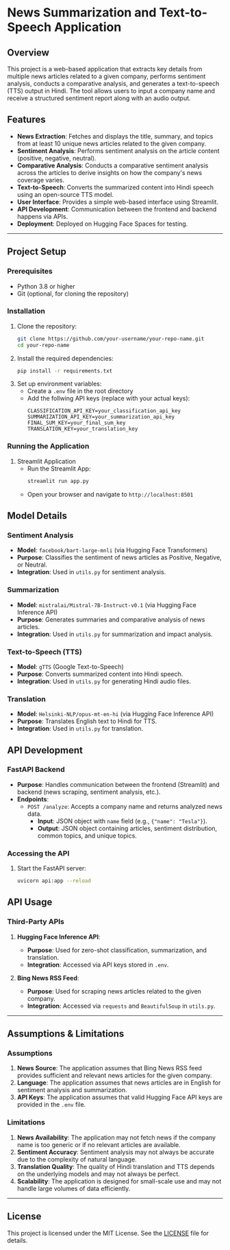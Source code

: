 # News Summarization and Text-to-Speech Application

## Overview
This project is a web-based application that extracts key details from multiple news articles related to a given company, performs sentiment analysis, conducts a comparative analysis, and generates a text-to-speech (TTS) output in Hindi. The tool allows users to input a company name and receive a structured sentiment report along with an audio output.

## Features
- **News Extraction**: Fetches and displays the title, summary, and topics from at least 10 unique news articles related to the given company.
- **Sentiment Analysis**: Performs sentiment analysis on the article content (positive, negative, neutral).
- **Comparative Analysis**: Conducts a comparative sentiment analysis across the articles to derive insights on how the company's news coverage varies.
- **Text-to-Speech**: Converts the summarized content into Hindi speech using an open-source TTS model.
- **User Interface**: Provides a simple web-based interface using Streamlit.
- **API Development**: Communication between the frontend and backend happens via APIs.
- **Deployment**: Deployed on Hugging Face Spaces for testing.

---

## Project Setup

### Prerequisites
- Python 3.8 or higher
- Git (optional, for cloning the repository)

### Installation
1. Clone the repository:
   ```bash
   git clone https://github.com/your-username/your-repo-name.git
   cd your-repo-name
2. Install the required dependencies:
   ```bash
   pip install -r requirements.txt
3. Set up environment variables:
   - Create a ```.env``` file in the root directory
   - Add the follwing API keys (replace with your actual keys):
     ```plaintext
     CLASSIFICATION_API_KEY=your_classification_api_key
     SUMMARIZATION_API_KEY=your_summarization_api_key
     FINAL_SUM_KEY=your_final_sum_key
     TRANSLATION_KEY=your_translation_key
     
### Running the Application
1. Streamlit Application
   - Run the Streamlit App:
     ```bash
     streamlit run app.py
   - Open your browser and navigate to ```http://localhost:8501```

## Model Details

### Sentiment Analysis
- **Model**: `facebook/bart-large-mnli` (via Hugging Face Transformers)
- **Purpose**: Classifies the sentiment of news articles as Positive, Negative, or Neutral.
- **Integration**: Used in `utils.py` for sentiment analysis.

### Summarization
- **Model**: `mistralai/Mistral-7B-Instruct-v0.1` (via Hugging Face Inference API)
- **Purpose**: Generates summaries and comparative analysis of news articles.
- **Integration**: Used in `utils.py` for summarization and impact analysis.

### Text-to-Speech (TTS)
- **Model**: `gTTS` (Google Text-to-Speech)
- **Purpose**: Converts summarized content into Hindi speech.
- **Integration**: Used in `utils.py` for generating Hindi audio files.

### Translation
- **Model**: `Helsinki-NLP/opus-mt-en-hi` (via Hugging Face Inference API)
- **Purpose**: Translates English text to Hindi for TTS.
- **Integration**: Used in `utils.py` for translation.

## API Development

### FastAPI Backend
- **Purpose**: Handles communication between the frontend (Streamlit) and backend (news scraping, sentiment analysis, etc.).
- **Endpoints**:
  - `POST /analyze`: Accepts a company name and returns analyzed news data.
    - **Input**: JSON object with `name` field (e.g., `{"name": "Tesla"}`).
    - **Output**: JSON object containing articles, sentiment distribution, common topics, and unique topics.

### Accessing the API
1. Start the FastAPI server:
   ```bash
   uvicorn api:app --reload
## API Usage

### Third-Party APIs
1. **Hugging Face Inference API**:
   - **Purpose**: Used for zero-shot classification, summarization, and translation.
   - **Integration**: Accessed via API keys stored in `.env`.

2. **Bing News RSS Feed**:
   - **Purpose**: Used for scraping news articles related to the given company.
   - **Integration**: Accessed via `requests` and `BeautifulSoup` in `utils.py`.

---

## Assumptions & Limitations

### Assumptions
1. **News Source**: The application assumes that Bing News RSS feed provides sufficient and relevant news articles for the given company.
2. **Language**: The application assumes that news articles are in English for sentiment analysis and summarization.
3. **API Keys**: The application assumes that valid Hugging Face API keys are provided in the `.env` file.

### Limitations
1. **News Availability**: The application may not fetch news if the company name is too generic or if no relevant articles are available.
2. **Sentiment Accuracy**: Sentiment analysis may not always be accurate due to the complexity of natural language.
3. **Translation Quality**: The quality of Hindi translation and TTS depends on the underlying models and may not always be perfect.
4. **Scalability**: The application is designed for small-scale use and may not handle large volumes of data efficiently.

---

## License
This project is licensed under the MIT License. See the [LICENSE](LICENSE) file for details.
